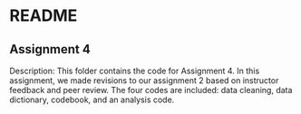# README

## Assignment 4

Description: This folder contains the code for Assignment 4. In this assignment, we made revisions to our assignment 2 based on instructor feedback and peer review.
The four codes are included: data cleaning, data dictionary, codebook, and an analysis code.

